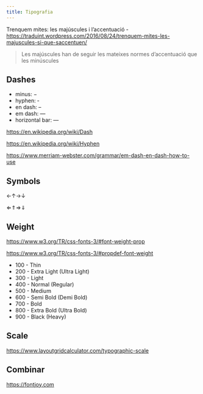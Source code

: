 ```yaml
---
title: Tipografia
---
```


Trenquem mites: les majúscules i l’accentuació - https://traduint.wordpress.com/2016/08/24/trenquem-mites-les-majuscules-si-que-saccentuen/

> Les majúscules han de seguir les mateixes normes d’accentuació que les minúscules

## Dashes

- minus: −
- hyphen: ‐
- en dash: –
- em dash: —
- horizontal bar: ―

https://en.wikipedia.org/wiki/Dash

https://en.wikipedia.org/wiki/Hyphen

https://www.merriam-webster.com/grammar/em-dash-en-dash-how-to-use

## Symbols

←↑→↓

⇐⇑⇒⇓

## Weight

https://www.w3.org/TR/css-fonts-3/#font-weight-prop

https://www.w3.org/TR/css-fonts-3/#propdef-font-weight

- 100 - Thin
- 200 - Extra Light (Ultra Light)
- 300 - Light
- 400 - Normal (Regular)
- 500 - Medium
- 600 - Semi Bold (Demi Bold)
- 700 - Bold
- 800 - Extra Bold (Ultra Bold)
- 900 - Black (Heavy)

## Scale

https://www.layoutgridcalculator.com/typographic-scale

## Combinar

https://fontjoy.com
